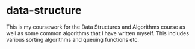 # data-structure
This is my coursework for the Data Structures and Algorithms course as well as some common algorithms that I have written myself.
This includes various sorting algorithms and queuing functions etc.
